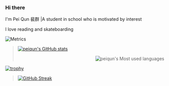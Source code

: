 ### Hi there  

I'm Pei Qun 裴群 |A student in school who is motivated by interest

I love reading and skateboarding  

![Metrics](https://metrics.lecoq.io/peiqun?template=classic&config.timezone=Asia%2FShanghai)  

> [![peiqun's GitHub stats](https://github-readme-stats.vercel.app/api?username=peiqun)](https://github.com/anuraghazra/github-readme-stats)<p align="right">![peiqun's Most used languages](https://github-readme-stats.vercel.app/api/top-langs/?username=peiqun&layout=compact&hide_border=true&langs_count=10)</p>  

[![trophy](https://github-profile-trophy.vercel.app/peiqun=ryo-ma&theme=flat)](https://github.com/ryo-ma/github-profile-trophy)  

> [![GitHub Streak](https://github-readme-streak-stats.herokuapp.com/peiqun=sun0225SUN)](https://git.io/streak-stats)
